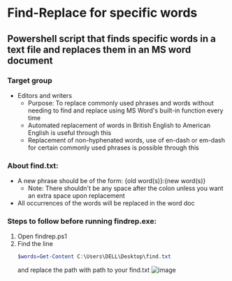 # Find-Replace for specific words
## Powershell script that finds specific words in a text file and replaces them in an MS word document<br>

### Target group<br>
- Editors and writers
  - Purpose: To replace commonly used phrases and words without needing to find and replace using MS Word's built-in function every time
  - Automated replacement of words in British English to American English is useful through this
  - Replacement of non-hyphenated words, use of en-dash or em-dash for certain commonly used phrases is possible through this

### About find.txt:
* A new phrase should be of the form: {old word(s)}:{new word(s)}
  * Note: There shouldn't be any space after the colon unless you want an extra space upon replacement
* All occurrences of the words will be replaced in the word doc

### Steps to follow before running findrep.exe:
1. Open findrep.ps1
2. Find the line
    ```powershell
    $words=Get-Content C:\Users\DELL\Desktop\find.txt
    ```
   and replace the path with path to your find.txt
![image](https://github.com/Vaishnavi502/find-replace/assets/68768878/185451d8-e51e-4aab-8be9-0161915fa4f8)
